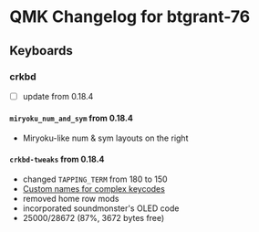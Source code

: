 # QMK Changelog for btgrant-76

## Keyboards

### crkbd

- [ ] update from 0.18.4

#### `miryoku_num_and_sym` from 0.18.4
- Miryoku-like num & sym layouts on the right

#### `crkbd-tweaks` from 0.18.4
- changed `TAPPING_TERM` from 180 to 150
- [Custom names for complex keycodes](https://docs.qmk.fm/#/faq_keymap?id=how-can-i-make-custom-names-for-complex-keycodes)
- removed home row mods
- incorporated soundmonster's OLED code
- 25000/28672 (87%, 3672 bytes free)
